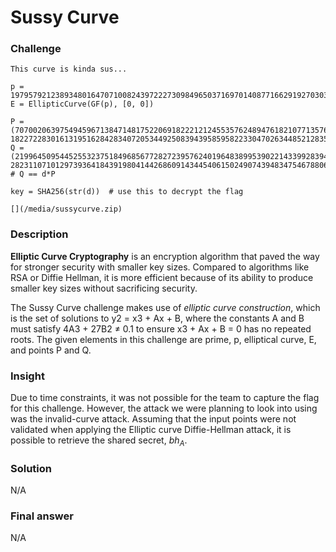 # Sussy Curve

### Challenge
```
This curve is kinda sus...

p = 19795792123893480164707100824397222730984965037169701408771662919270303874559
E = EllipticCurve(GF(p), [0, 0])

P = (707002063975494596713847148175220691822212124553576248947618210771357641646, 18227228301613195162842834072053449250839439585958223304702634485212835672756)
Q = (2199645095445255323751849685677282723957624019648389953902214339928394082920, 2823110710129739364184391980414426860914344540615024907439483475467880621450)  # Q == d*P

key = SHA256(str(d))  # use this to decrypt the flag

[](/media/sussycurve.zip)

```

### Description
**Elliptic Curve Cryptography** is an encryption algorithm that paved the way for stronger security with smaller key sizes. Compared to algorithms like RSA or Diffie Hellman, it is more efficient because of its ability to produce smaller key sizes without sacrificing security.

The Sussy Curve challenge makes use of *elliptic curve construction*, which is the set of solutions to y2 = x3 + Ax + B, where the constants A and B must satisfy 4A3 + 27B2 ≠ 0.1 to ensure x3 + Ax + B = 0 has no repeated roots. The given elements in this challenge are prime, p, elliptical curve, E, and points P and Q. 


### Insight
Due to time constraints, it was not possible for the team to capture the flag for this challenge. However, the attack we were planning to look into using was the invalid-curve attack. Assuming that the input points were not validated when applying the Elliptic curve Diffie-Hellman attack, it is possible to retrieve the shared secret, $bh_A$.

### Solution
N/A


### Final answer 
N/A
